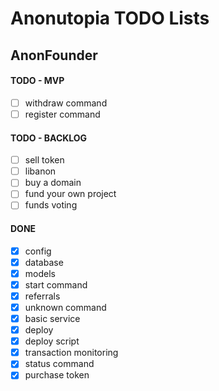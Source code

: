 # Anonutopia TODO Lists

## AnonFounder

#### TODO - MVP

- [ ] withdraw command
- [ ] register command

#### TODO - BACKLOG

- [ ] sell token
- [ ] libanon
- [ ] buy a domain
- [ ] fund your own project
- [ ] funds voting

#### DONE

- [x] config
- [x] database
- [x] models
- [x] start command
- [x] referrals
- [x] unknown command
- [x] basic service
- [x] deploy
- [x] deploy script
- [x] transaction monitoring
- [x] status command
- [x] purchase token
